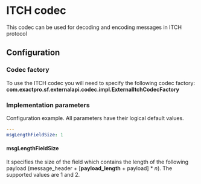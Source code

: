 # ITCH codec

This codec can be used for decoding and encoding messages in ITCH protocol

## Configuration

### Codec factory

To use the ITCH codec you will need to specify the following codec factory:
**com.exactpro.sf.externalapi.codec.impl.ExternalItchCodecFactory**

### Implementation parameters
Configuration example. All parameters have their logical default values.
```yaml
---
msgLengthFieldSize: 1
```

#### msgLengthFieldSize

It specifies the size of the field which contains the length of the following payload (message_header + [**payload_length** + payload] * _n_).
The supported values are 1 and 2.
